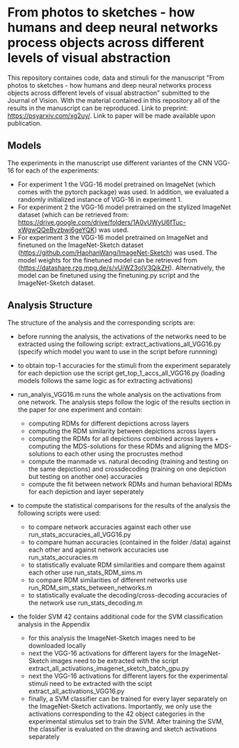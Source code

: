 # From photos to sketches - how humans and deep neural networks process objects across different levels of visual abstraction

This repository containes code, data and stimuli for the manuscript "From photos to sketches - how humans and deep neural networks process objects across different levels of visual abstraction" submitted to the Journal of Vision. 
With the material contained in this repository all of the results in the manuscript can be reproduced. 
Link to preprint: https://psyarxiv.com/xg2uy/. Link to paper will be made available upon publication. 

## Models 

The experiments in the manuscript use different variantes of the CNN VGG-16 for each of the experiments: 
- For experiment 1 the VGG-16 model pretrained on ImageNet (which comes with the pytorch package) was used. In addition, we evaluated a randomly initialized instance of VGG-16 in experiment 1. 
- For experiment 2 the VGG-16 model pretrained on the stylized ImageNet dataset (which can be retrieved from: https://drive.google.com/drive/folders/1A0vUWyU6fTuc-xWgwQQeBvzbwi6geYQK) was used. 
- For experiment 3 the VGG-16 model pretrained on ImageNet and finetuned on the ImageNet-Sketch dataset (https://github.com/HaohanWang/ImageNet-Sketch) was used. The model weights for the finetuned model can be retrieved from (https://datashare.rzg.mpg.de/s/vUiWZ3oIV3QikZH). Alternatively, the model can be finetuned using the finetuning.py script and the ImageNet-Sketch dataset. 

## Analysis Structure 

The structure of the analysis and the corresponding scripts are: 

- before running the analysis, the activations of the networks need to be extracted using the following script: extract_activations_all_VGG16.py (specify which model you want to use in the script before runnning)
- to obtain top-1 accuracies for the stimuli from the experiment separately for each depiction use the script get_top_1_accs_all_VGG16.py (loading models follows the same logic as for extracting activations)
- run_analyis_VGG16.m runs the whole analysis on the activations from one network. The analysis steps follow the logic of the results section in the paper for one experiment and contain: 
  - computing RDMs for different depictions across layers
  - computing the RDM similarity between depictions across layers 
  - computing the RDMs for all depictions combined across layers + computing the MDS-solutions for these RDMs and aligning the MDS-solutions to each other using the procrustes method
  - compute the manmade vs. natural decoding (training and testing on the same depictions) and crossdecoding (training on one depiction but testing on another one) accuracies
  - compute the fit between network RDMs and human behavioral RDMs for each depiction and layer seperately 

 - to compute the statistical comparisons for the results of the analysis the following scripts were used:
    - to compare network accuracies against each other use run_stats_accuracies_all_VGG16.py 
    - to compare human accuracies (contained in the folder /data) against each other and against network accuracies use run_stats_accuracies.m
    - to statistically evaluate RDM similarities and compare them against each other use run_stats_RDM_sims.m
    - to compare RDM similarities of different networks use run_RDM_sim_stats_between_networks.m 
    - to statistically evaluate the decoding/cross-decoding accuracies of the network use run_stats_decoding.m 

- the folder SVM 42 contains additional code for the SVM classification analysis in the Appendix
    - for this analysis the ImageNet-Sketch images need to be downloaded locally 
    - next the VGG-16 activations for different layers for the ImageNet-Sketch images need to be extracted with the script extract_all_activations_imagenet_sketch_batch_gpu.py
    - next the VGG-16 activations for different layers for the experimental stimuli need to be extracted with the scipt extract_all_activations_VGG16.py
    - finally, a SVM classifier can be trained for every layer separately on the ImageNet-Sketch activations. Importantly, we only use the activations corresponding to the 42 object categories 
      in the experimental stimulus set to train the SVM. After training the SVM, the classifier is evaluated on the drawing and sketch activations separately